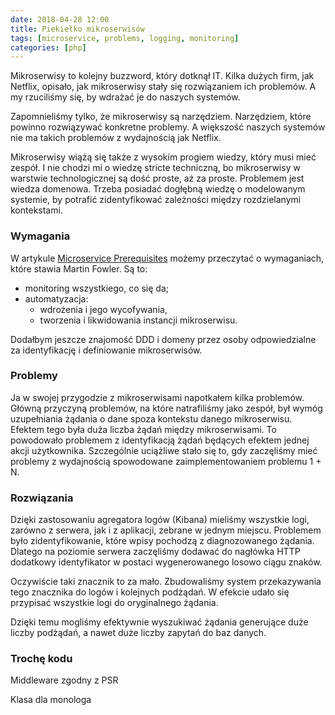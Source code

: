 ```yaml
---
date: 2018-04-28 12:00
title: Piekiełko mikroserwisów
tags: [microservice, problems, logging, monitoring]
categories: [php]
---
```

Mikroserwisy to kolejny buzzword, który dotknął IT. Kilka dużych firm, jak Netflix, 
opisało, jak mikroserwisy stały się rozwiązaniem ich problemów. A my rzuciliśmy się,
 by wdrażać je do naszych systemów.
<!-- more -->

Zapomnieliśmy tylko, że mikroserwisy są narzędziem. Narzędziem, które powinno rozwiązywać 
konkretne problemy. A większość naszych systemów nie ma takich problemów z wydajnością jak Netflix.

Mikroserwisy wiążą się także z wysokim progiem wiedzy, który musi mieć zespół. 
I nie chodzi mi o wiedzę stricte techniczną, bo mikroserwisy w warstwie technologicznej 
są dość proste, aż za proste. Problemem jest wiedza domenowa. 
Trzeba posiadać dogłębną wiedzę o modelowanym systemie, by potrafić zidentyfikować zależności 
między rozdzielanymi kontekstami.

### Wymagania

W artykule [Microservice Prerequisites](https://martinfowler.com/bliki/MicroservicePrerequisites.html) 
możemy przeczytać o wymaganiach, które stawia 
Martin Fowler. Są to:

- monitoring wszystkiego, co się da;
- automatyzacja:
  - wdrożenia i jego wycofywania,
  - tworzenia i likwidowania instancji mikroserwisu.

Dodałbym jeszcze znajomość DDD i domeny przez osoby odpowiedzialne za identyfikację i definiowanie mikroserwisów.

### Problemy

Ja w swojej przygodzie z mikroserwisami napotkałem kilka problemów. Główną przyczyną problemów, 
na które natrafiliśmy jako zespół, był wymóg uzupełniania żądania o dane spoza kontekstu danego mikroserwisu. 
Efektem tego była duża liczba żądań między mikroserwisami. To powodowało problemem z identyfikacją 
żądań będących efektem jednej akcji użytkownika. Szczególnie uciążliwe stało się to, gdy zaczęliśmy 
mieć problemy z wydajnością spowodowane zaimplementowaniem problemu 1 + N.


### Rozwiązania

Dzięki zastosowaniu agregatora logów (Kibana) mieliśmy wszystkie logi, zarówno z serwera, jak i z aplikacji, 
zebrane w jednym miejscu. Problemem było zidentyfikowanie, które wpisy pochodzą z diagnozowanego żądania. 
Dlatego na poziomie serwera zaczęliśmy dodawać do nagłówka HTTP dodatkowy identyfikator 
w postaci wygenerowanego losowo ciągu znaków.

Oczywiście taki znacznik to za mało. Zbudowaliśmy system przekazywania tego znacznika do logów 
i kolejnych podżądań. W efekcie udało się przypisać wszystkie logi do oryginalnego żądania.

Dzięki temu mogliśmy efektywnie wyszukiwać żądania generujące duże liczby podżądań, 
a nawet duże liczby zapytań do baz danych.

### Trochę kodu


Middleware zgodny z PSR

Klasa dla monologa

